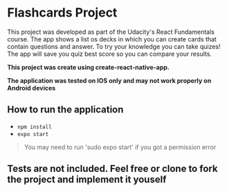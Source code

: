 # Flashcards Project

This project was developed as part of the Udacity's React Fundamentals course. The app shows a list os decks in which you can create cards that contain questions and answer. To try your knowledge you can take quizes! The app will save you quiz best score so you can compare your results.

**This project was create using create-react-native-app.**

**The application was tested on IOS only and may not work properly on Android devices**

## How to run the application
* `npm install`
* `expo start`
>You may need to run 'sudo expo start' if you got a permission error

## Tests are not included. Feel free or clone to fork the project and implement it youself